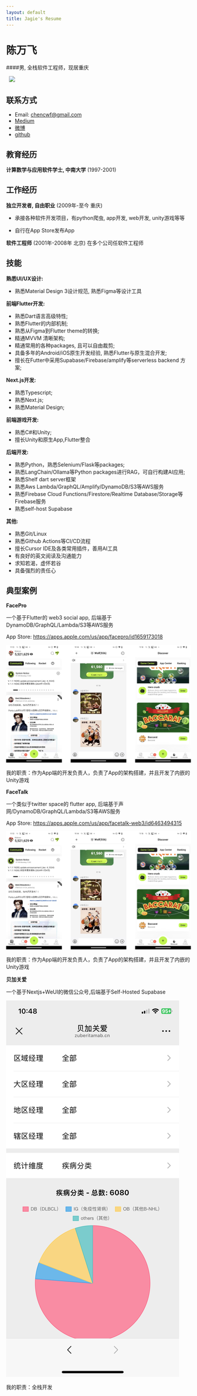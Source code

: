```yaml
---
layout: default
title: Jagie's Resume
---
```

陈万飞
======

####男, 全栈软件工程师，现居重庆

&nbsp;
![](https://files.kimi.wxbiztool.com/WfT0uP0fPzntuW92uv5b1qQkXAS1FADp/me2.jpg)
&nbsp;

联系方式
---------
- Email: [chencwf@gmail.com](chencwf@gmail.com)
- [Medium](https://medium.com/@chencwf)
- [微博](https://weibo.com/jagie)
- [github](https://github.com/Heilum)



教育经历
---------

**计算数学与应用软件学士, 中南大学** (1997-2001)



工作经历
---------
**独立开发者, 自由职业** (2009年-至今 重庆)

- 承接各种软件开发项目，有python爬虫, app开发, web开发, unity游戏等等

- 自行在App Store发布App


**软件工程师** (2001年-2008年 北京)
在多个公司任软件工程师


技能
------
**熟悉UI/UX设计:**
- 熟悉Material Design 3设计规范, 熟悉Figma等设计工具

**前端Flutter开发:**
- 熟悉Dart语言高级特性;
- 熟悉Flutter的内部机制;
- 熟悉从Figma到Flutter theme的转换;
- 精通MVVM 清晰架构;
- 精通常用的各种packages, 且可以自由裁剪;
- 具备多年的Android/iOS原生开发经验, 熟悉Flutter与原生混合开发;
- 擅长在Futter中采用Supabase/Firebase/amplify等serverless backend 方案;

**Next.js开发:**
- 熟悉Typescript;
- 熟悉Next.js;
- 熟悉Material Design;

**前端游戏开发:**
- 熟悉C#和Unity;
- 擅长Unity和原生App,Flutter整合


**后端开发:**
- 熟悉Python，熟悉Selenium/Flask等packages;
- 熟悉LangChain/Ollama等Python packages进行RAG，可自行构建AI应用;
- 熟悉Shelf dart server框架
- 熟悉Aws Lambda/GraphQL/Amplify/DynamoDB/S3等AWS服务
- 熟悉Firebase Cloud Functions/Firestore/Realtime Database/Storage等Firebase服务
- 熟悉self-host Supabase


**其他:**
- 熟悉Git/Linux
- 熟悉Github Actions等CI/CD流程
- 擅长Cursor IDE及各类常用插件，善用AI工具
- 有良好的英文阅读及沟通能力
- 求知若渴，虚怀若谷
- 具备强烈的责任心


典型案例
--------

**FacePro**

一个基于Flutter的 web3 social app, 后端基于DynamoDB/GraphQL/Lambda/S3等AWS服务


App Store: https://apps.apple.com/us/app/facepro/id1659173018


![Alt text](facepro.jpg)

我的职责：作为App端的开发负责人，负责了App的架构搭建，并且开发了内嵌的Unity游戏


**FaceTalk**

一个类似于twitter space的 flutter app, 后端基于声网/DynamoDB/GraphQL/Lambda/S3等AWS服务


App Store: https://apps.apple.com/us/app/facetalk-web3/id6463494315


![Alt text](facepro.jpg)

我的职责：作为App端的开发负责人，负责了App的架构搭建，并且开发了内嵌的Unity游戏


**贝加关爱**

一个基于Nextjs+WeUI的微信公众号,后端基于Self-Hosted Supabase

![Alt text](bjga.jpg)

我的职责：全栈开发
